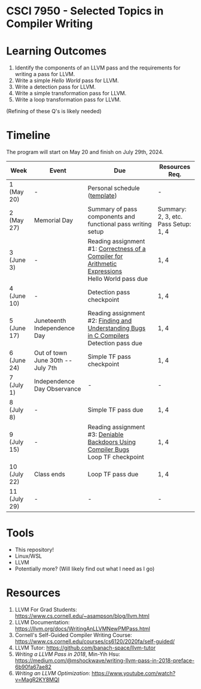 # CSCI 7950 - Selected Topics in Compiler Writing

# Learning Outcomes
<!--
Please, list your research questions & goals (aka learning outcomes): what questions do you want to answer, what skills do you want to develop, what you hope to gain if you complete this class successfully.

Remember:

    1. Learning outcomes should be specific and well defined.
    2. Learning outcomes should be realistic and achievable.
    3. Learning outcomes should be measureable.
    4. Learning outcomes should be written in simple language with active verbs.
    
    (<https://www.colorado.edu/oda/sites/default/files/attached-files/program_learning_outcomes_v2.pdf>)

    Another potentially good source to help you draft your learning outcomes is <https://assessment.wisc.edu/student-learning-outcomes/writing-student-learning-outcomes/>.
    
Examples includes:

    - Developing a pass that can be integrated in the latest available version of LLVM and displays "Hello world" in the terminal when a program is compiled.
    - Write a parser for a simple language capable of handling variable declaration and conditional statements.
    - Understand the difference between SLR parsers, LALR parsers, LR(1) parsers, and generalized LR parsers.
-->

1. Identify the components of an LLVM pass and the requirements for writing a pass for LLVM.
2. Write a simple _Hello World_ pass for LLVM.
3. Write a detection pass for LLVM.
4. Write a simple transformation pass for LLVM.
5. Write a loop transformation pass for LLVM.

(Refining of these Q's is likely needed)

# Timeline

<!-- Tweak the following table as needed to enter your goal, timelines, deliverables, … -->

The program will start on May 20 and finish on July 29th, 2024.

| **Week**     | **Event**                         | **Due**                                                                                                                                                    | **Resources Req.**                      |
|--------------|-----------------------------------|------------------------------------------------------------------------------------------------------------------------------------------------------------|-----------------------------------------|
| 1 (May 20)   | -                                 | Personal schedule ([template](https://spots.augusta.edu/caubert/teaching/2024/summer/csci8510/templates/template.md))                                      | -                                       |
| 2 (May 27)   | Memorial Day                      | Summary of pass components and functional pass writing setup                                                                                               | Summary: 2, 3, etc.<br>Pass Setup: 1, 4 |
| 3 (June 3)   | -                                 | Reading assignment #1: [Correctness of a Compiler for Arithmetic Expressions](http://jmc.stanford.edu/articles/mcpain.html)<br>Hello World pass due        | 1, 4                                    |
| 4 (June 10)  | -                                 | Detection pass checkpoint                                                                                                                                  | 1, 4                                    |
| 5 (June 17)  | Juneteenth Independence Day       | Reading assignment #2: [Finding and Understanding Bugs in C Compilers](https://users.cs.utah.edu/~regehr/papers/pldi11-preprint.pdf)<br>Detection pass due | 1, 4                                    |
| 6 (June 24)  | Out of town June 30th -- July 7th | Simple TF pass checkpoint                                                                                                                                  | 1, 4                                    |
| 7 (July 1)   | Independence Day Observance       | -                                                                                                                                                          | -                                       |
| 8 (July 8)   | -                                 | Simple TF pass due                                                                                                                                         | 1, 4                                    |
| 9 (July 15)  | -                                 | Reading assignment #3: [Deniable Backdoors Using Compiler Bugs](https://www.alchemistowl.org/pocorgtfo/pocorgtfo08.pdf#page=7)<br>Loop TF checkpoint       | 1, 4                                    |
| 10 (July 22) | Class ends                        | Loop TF pass due                                                                                                                                           | 1, 4                                    |
| 11 (July 29) | -                                 | -                                                                                                                                                          | -                                       |

<!-- Once you are done with your timeline, please go back to your learning outcomes (research questions / goals), and wonder: are you giving you enough time to complete them all? Did new learning outcomes emerge from your timeline? If your mapping from weeks to learning outcomes, or from learning outcomes to weeks is partial, then something is wrong.-->

# Tools
- This repository!
- Linux/WSL
- LLVM
- Potentially more? (Will likely find out what I need as I go)
<!-- List the tools & services you will be using. Please, prefer cross-OS, open-source & free tools as much as possible, and prefer if possible services that are free of charge. -->

# Resources
1. LLVM For Grad Students: https://www.cs.cornell.edu/~asampson/blog/llvm.html
2. LLVM Documentation: https://llvm.org/docs/WritingAnLLVMNewPMPass.html
3. Cornell's Self-Guided Compiler Writing Course: https://www.cs.cornell.edu/courses/cs6120/2020fa/self-guided/
4. LLVM Tutor: https://github.com/banach-space/llvm-tutor
5. _Writing a LLVM Pass in 2018_, Min-Yih Hsu: https://medium.com/@mshockwave/writing-llvm-pass-in-2018-preface-6b90fa67ae82
6. _Writing an LLVM Optimization_: https://www.youtube.com/watch?v=MagR2KY8MQI


<!--
List the resources you plan on using, ideally with precise bibliographical references and / or links.
Be specific: don't go on listing all the textbooks ever written on compilers, but refer precisely to e.g., Chapters or Sections of various material. Ideally, you could even tie those references back to your learning outcomes and (transitively) to your timeline.
-->
